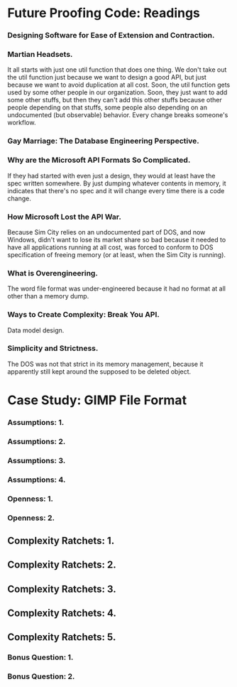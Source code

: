 # Future Proofing Code: Readings 
### Designing Software for Ease of Extension and Contraction.
<Your answer goes here>

### Martian Headsets.

It all starts with just one util function that does one thing. We don't take out the util function just because we want to design a good API, but just because we want to avoid duplication at all cost. Soon, the util function gets used by some other people in our organization. Soon, they just want to add some other stuffs, but then they can't add this other stuffs because other people depending on that stuffs, some people also depending on an undocumented (but observable) behavior. Every change breaks someone's workflow.

### Gay Marriage: The Database Engineering Perspective.
<Your answer goes here>

### Why are the Microsoft API Formats So Complicated.

If they had started with even just a design, they would at least have the spec written somewhere. By just dumping whatever contents in memory, it indicates that there's no spec and it will change every time there is a code change.

### How Microsoft Lost the API War.

Because Sim City relies on an undocumented part of DOS, and now Windows, didn't want to lose its market share so bad because it needed to have all applications running at all cost, was forced to conform to DOS specification of freeing memory (or at least, when the Sim City is running).

### What is Overengineering.

The word file format was under-engineered because it had no format at all other than a memory dump.

### Ways to Create Complexity: Break You API.

Data model design.

### Simplicity and Strictness.

The DOS was not that strict in its memory management, because it apparently still kept around the supposed to be deleted object.

# Case Study: GIMP File Format

### Assumptions: 1.
<Your answer goes here>

### Assumptions: 2.
<Your answer goes here>

### Assumptions: 3.
<Your answer goes here>

### Assumptions: 4.
<Your answer goes here>


### Openness: 1.
<Your answer goes here>

### Openness: 2.
<Your answer goes here>


## Complexity Ratchets: 1.
<Your answer goes here>

## Complexity Ratchets: 2.
<Your answer goes here>

## Complexity Ratchets: 3.
<Your answer goes here>

## Complexity Ratchets: 4.
<Your answer goes here>

## Complexity Ratchets: 5.
<Your answer goes here>

### Bonus Question: 1.
<Your answer goes here>

### Bonus Question: 2.
<Your answer goes here>
